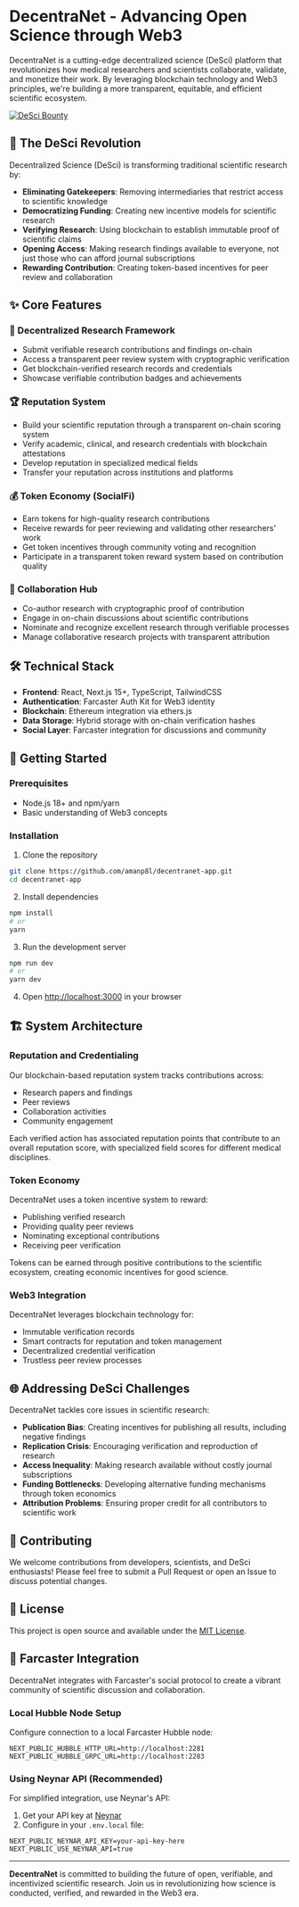 # DecentraNet - Advancing Open Science through Web3

DecentraNet is a cutting-edge decentralized science (DeSci) platform that revolutionizes how medical researchers and scientists collaborate, validate, and monetize their work. By leveraging blockchain technology and Web3 principles, we're building a more transparent, equitable, and efficient scientific ecosystem.

[![DeSci Bounty](https://img.shields.io/badge/Bounty-DeSci-blueviolet)](https://dorahacks.io/hackathon/bounty/1017)

## 🔬 The DeSci Revolution

Decentralized Science (DeSci) is transforming traditional scientific research by:

- **Eliminating Gatekeepers**: Removing intermediaries that restrict access to scientific knowledge
- **Democratizing Funding**: Creating new incentive models for scientific research
- **Verifying Research**: Using blockchain to establish immutable proof of scientific claims
- **Opening Access**: Making research findings available to everyone, not just those who can afford journal subscriptions
- **Rewarding Contribution**: Creating token-based incentives for peer review and collaboration

## ✨ Core Features

### 🧬 Decentralized Research Framework
- Submit verifiable research contributions and findings on-chain
- Access a transparent peer review system with cryptographic verification
- Get blockchain-verified research records and credentials
- Showcase verifiable contribution badges and achievements

### 🏆 Reputation System
- Build your scientific reputation through a transparent on-chain scoring system
- Verify academic, clinical, and research credentials with blockchain attestations
- Develop reputation in specialized medical fields
- Transfer your reputation across institutions and platforms

### 💰 Token Economy (SocialFi)
- Earn tokens for high-quality research contributions
- Receive rewards for peer reviewing and validating other researchers' work
- Get token incentives through community voting and recognition
- Participate in a transparent token reward system based on contribution quality

### 👥 Collaboration Hub
- Co-author research with cryptographic proof of contribution
- Engage in on-chain discussions about scientific contributions
- Nominate and recognize excellent research through verifiable processes
- Manage collaborative research projects with transparent attribution

## 🛠️ Technical Stack

- **Frontend**: React, Next.js 15+, TypeScript, TailwindCSS
- **Authentication**: Farcaster Auth Kit for Web3 identity
- **Blockchain**: Ethereum integration via ethers.js
- **Data Storage**: Hybrid storage with on-chain verification hashes
- **Social Layer**: Farcaster integration for discussions and community

## 🚀 Getting Started

### Prerequisites
- Node.js 18+ and npm/yarn
- Basic understanding of Web3 concepts

### Installation

1. Clone the repository
```bash
git clone https://github.com/amanp8l/decentranet-app.git
cd decentranet-app
```

2. Install dependencies
```bash
npm install
# or
yarn
```

3. Run the development server
```bash
npm run dev
# or
yarn dev
```

4. Open [http://localhost:3000](http://localhost:3000) in your browser

## 🏗️ System Architecture

### Reputation and Credentialing
Our blockchain-based reputation system tracks contributions across:
- Research papers and findings
- Peer reviews
- Collaboration activities
- Community engagement

Each verified action has associated reputation points that contribute to an overall reputation score, with specialized field scores for different medical disciplines.

### Token Economy
DecentraNet uses a token incentive system to reward:
- Publishing verified research
- Providing quality peer reviews
- Nominating exceptional contributions
- Receiving peer verification

Tokens can be earned through positive contributions to the scientific ecosystem, creating economic incentives for good science.

### Web3 Integration
DecentraNet leverages blockchain technology for:
- Immutable verification records
- Smart contracts for reputation and token management
- Decentralized credential verification
- Trustless peer review processes

## 🌐 Addressing DeSci Challenges

DecentraNet tackles core issues in scientific research:

- **Publication Bias**: Creating incentives for publishing all results, including negative findings
- **Replication Crisis**: Encouraging verification and reproduction of research
- **Access Inequality**: Making research available without costly journal subscriptions
- **Funding Bottlenecks**: Developing alternative funding mechanisms through token economics
- **Attribution Problems**: Ensuring proper credit for all contributors to scientific work

## 🤝 Contributing

We welcome contributions from developers, scientists, and DeSci enthusiasts! Please feel free to submit a Pull Request or open an Issue to discuss potential changes.

## 📄 License

This project is open source and available under the [MIT License](LICENSE).

## 🔗 Farcaster Integration

DecentraNet integrates with Farcaster's social protocol to create a vibrant community of scientific discussion and collaboration.

### Local Hubble Node Setup
Configure connection to a local Farcaster Hubble node:

```
NEXT_PUBLIC_HUBBLE_HTTP_URL=http://localhost:2281
NEXT_PUBLIC_HUBBLE_GRPC_URL=http://localhost:2283
```

### Using Neynar API (Recommended)
For simplified integration, use Neynar's API:

1. Get your API key at [Neynar](https://neynar.com)
2. Configure in your `.env.local` file:
```
NEXT_PUBLIC_NEYNAR_API_KEY=your-api-key-here
NEXT_PUBLIC_USE_NEYNAR_API=true
```

---

**DecentraNet** is committed to building the future of open, verifiable, and incentivized scientific research. Join us in revolutionizing how science is conducted, verified, and rewarded in the Web3 era.
